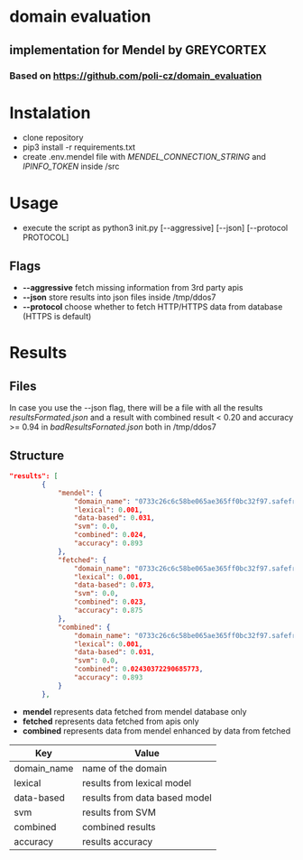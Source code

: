 # domain evaluation
## implementation for Mendel by GREYCORTEX
### Based on https://github.com/poli-cz/domain_evaluation

# Instalation
- clone repository
- pip3 install -r requirements.txt
- create .env.mendel file with *MENDEL_CONNECTION_STRING* and *IPINFO_TOKEN* inside /src

# Usage
- execute the script as python3 init.py [--aggressive] [--json] [--protocol PROTOCOL]

## Flags
- **--aggressive** fetch missing information from 3rd party apis
- **--json** store results into json files inside /tmp/ddos7
- **--protocol** choose whether to fetch HTTP/HTTPS data from database (HTTPS is default)

# Results

## Files
In case you use the --json flag, there will be a file with all the results *resultsFormated.json*
and a result with combined result < 0.20 and accuracy >= 0.94 in *badResultsFornated.json*
both in /tmp/ddos7

## Structure
``` json
"results": [
        {
            "mendel": {
                "domain_name": "0733c26c6c58be065ae365ff0bc32f97.safeframe.googlesyndication.com",
                "lexical": 0.001,
                "data-based": 0.031,
                "svm": 0.0,
                "combined": 0.024,
                "accuracy": 0.893
            },
            "fetched": {
                "domain_name": "0733c26c6c58be065ae365ff0bc32f97.safeframe.googlesyndication.com",
                "lexical": 0.001,
                "data-based": 0.073,
                "svm": 0.0,
                "combined": 0.023,
                "accuracy": 0.875
            },
            "combined": {
                "domain_name": "0733c26c6c58be065ae365ff0bc32f97.safeframe.googlesyndication.com",
                "lexical": 0.001,
                "data-based": 0.031,
                "svm": 0.0,
                "combined": 0.02430372290685773,
                "accuracy": 0.893
            }
        },
 ```
 
- **mendel** represents data fetched from mendel database only
- **fetched** represents data fetched from apis only
- **combined** represents data from mendel enhanced by data from fetched

| Key        | Value                      |
|------------|----------------------------|
| domain_name| name of the domain         |
| lexical    | results from lexical model  |
| data-based | results from data based model|
| svm        | results from SVM           |
| combined   | combined results           |
| accuracy   | results accuracy           |

